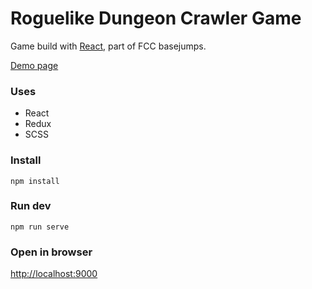 # Roguelike Dungeon Crawler Game

Game build with [React](https://facebook.github.io/react/), part of FCC basejumps.

[Demo page](http://vadimdez.github.io/roguelike-dungeon-crawler/)

### Uses
- React
- Redux
- SCSS

### Install

```
npm install
```

### Run dev

```
npm run serve
```

### Open in browser

[http://localhost:9000](http://localhost:9000)
